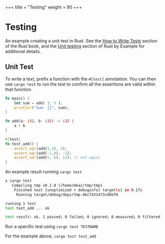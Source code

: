 +++
title = "Testing"
weight = 90
+++

# Testing

An example creating a unit test in Rust. See the [How to Write Tests](https://doc.rust-lang.org/book/ch11-01-writing-tests.html) section of the Rust book, and the [Unit testing](https://doc.rust-lang.org/rust-by-example/testing/unit_testing.html) section of Rust by Example for additional details.

## Unit Test

To write a text, prefix a function with the `#[test]` annotation. You can then use `cargo test` to run the test to confirm all the assertions are valid within that function.

```rs
fn main() {
    let sum = add( 3, 5 );
    println!("Sum: {}", sum);
}

fn add(a: i32, b: i32) -> i32 {
    a + b
}

#[test]
fn test_add() {
    assert_eq!(add(1,2), 3);
    assert_eq!(add(-1,0), -1);
    assert_ne!(add(5, 6), 12); // not equal
}
```

An example result running `cargo test`

```bash
❯ cargo test
   Compiling tmp v0.1.0 (/home/mkaz/tmp/tmp)
    Finished test [unoptimized + debuginfo] target(s) in 0.17s
     Running target/debug/deps/tmp-4bcf431473cd6bf8

running 1 test
test test_add ... ok

test result: ok. 1 passed; 0 failed; 0 ignored; 0 measured; 0 filtered out
```

Run a specific test using `cargo test TESTNAME`

For the example above, `cargo test test_add`
